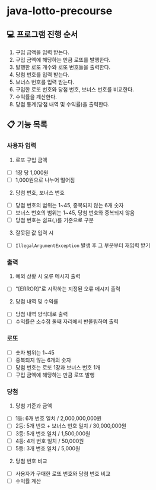 # java-lotto-precourse

## 💻 프로그램 진행 순서
1. 구입 금액을 입력 받는다.
2. 구입 금액에 해당하는 만큼 로또를 발행한다.
3. 발행한 로또 개수와 로또 번호들을 출력한다.
4. 당첨 번호를 입력 받는다.
5. 보너스 번호를 입력 받는다.
6. 구입한 로또 번호와 당첨 번호, 보너스 번호를 비교한다.
7. 수익률을 계산한다.
8. 당첨 통계(당첨 내역 및 수익률)을 출력한다.

## 📋 기능 목록
### 사용자 입력
1. 로또 구입 금액
- [ ] 1장 당 1,000원
- [ ] 1,000원으로 나누어 떨어짐

2. 당첨 번호, 보너스 번호
- [ ] 당첨 번호의 범위는 1~45, 중복되지 않는 6개 숫자
- [ ] 보너스 번호의 범위는 1~45, 당첨 번호와 중복되지 않음
- [ ] 당첨 번호는 쉼표(,)를 기준으로 구분

3. 잘못된 값 입력 시
- [ ] ``IllegalArgumentException`` 발생 후 그 부분부터 재입력 받기

### 출력
1. 예외 상황 시 오류 메시지 출력
- [ ] "[ERROR]"로 시작하는 지정된 오류 메시지 출력

2. 당첨 내역 및 수익률
- [ ] 당첨 내역 양식대로 출력
- [ ] 수익률은 소수점 둘째 자리에서 반올림하여 출력

### 로또
- [ ] 숫자 범위는 1~45
- [ ] 중복되지 않는 6개의 숫자
- [ ] 당첨 번호는 로또 1장과 보너스 번호 1개
- [ ] 구입 금액에 해당하는 만큼 로또 발행

### 당첨
1. 당첨 기준과 금액
- [ ] 1등: 6개 번호 일치 / 2,000,000,000원
- [ ] 2등: 5개 번호 + 보너스 번호 일치 / 30,000,000원
- [ ] 3등: 5개 번호 일치 / 1,500,000원
- [ ] 4등: 4개 번호 일치 / 50,000원
- [ ] 5등: 3개 번호 일치 / 5,000원

2. 당첨 번호 비교
- [ ] 사용자가 구매한 로또 번호와 당첨 번호 비교
- [ ] 수익률 계산